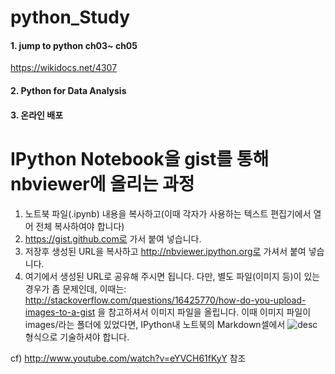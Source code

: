 # python_Study

#### 1. jump to python ch03~ ch05   
 https://wikidocs.net/4307
 
#### 2. Python for Data Analysis
 
#### 3. 온라인 배포
   # IPython Notebook을 gist를 통해 nbviewer에 올리는 과정

1. 노트북 파일(.ipynb) 내용을 복사하고(이때 각자가 사용하는 텍스트 편집기에서 열어 전체 복사하여야 합니다) 
2. https://gist.github.com로 가서 붙여 넣습니다.
3. 저장후 생성된 URL을 복사하고 http://nbviewer.ipython.org로 가셔서 붙여 넣습니다.
4. 여기에서 생성된 URL로 공유해 주시면 됩니다. 다만, 별도 파일(이미지 등)이 있는 경우가 좀 문제인데, 이때는: 
http://stackoverflow.com/questions/16425770/how-do-you-upload-images-to-a-gist 을 참고하셔서 이미지 파일을 올립니다.
이때 이미지 파일이 images/라는 폴더에 있었다면, IPython내 노트북의 Markdown셀에서 ![desc](files/images/myimage.png) 형식으로 기술하셔야 합니다.

cf) http://www.youtube.com/watch?v=eYVCH61fKyY 참조 
